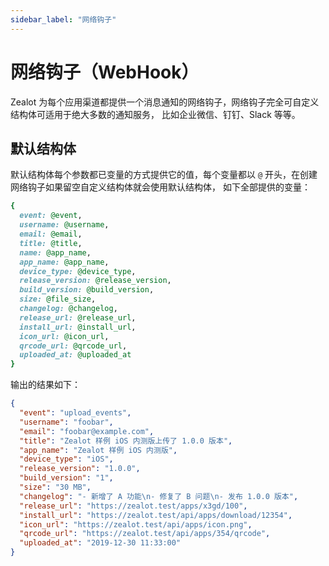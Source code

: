 ```yaml
---
sidebar_label: "网络钩子"
---
```


# 网络钩子（WebHook）

Zealot 为每个应用渠道都提供一个消息通知的网络钩子，网络钩子完全可自定义结构体可适用于绝大多数的通知服务，
比如企业微信、钉钉、Slack 等等。

## 默认结构体

默认结构体每个参数都已变量的方式提供它的值，每个变量都以 `@` 开头，在创建网络钩子如果留空自定义结构体就会使用默认结构体，
如下全部提供的变量：

```ruby
{
  event: @event,
  username: @username,
  email: @email,
  title: @title,
  name: @app_name,
  app_name: @app_name,
  device_type: @device_type,
  release_version: @release_version,
  build_version: @build_version,
  size: @file_size,
  changelog: @changelog,
  release_url: @release_url,
  install_url: @install_url,
  icon_url: @icon_url,
  qrcode_url: @qrcode_url,
  uploaded_at: @uploaded_at
}
```

输出的结果如下：

```json
{
  "event": "upload_events",
  "username": "foobar",
  "email": "foobar@example.com",
  "title": "Zealot 样例 iOS 内测版上传了 1.0.0 版本",
  "app_name": "Zealot 样例 iOS 内测版",
  "device_type": "iOS",
  "release_version": "1.0.0",
  "build_version": "1",
  "size": "30 MB",
  "changelog": "- 新增了 A 功能\n- 修复了 B 问题\n- 发布 1.0.0 版本",
  "release_url": "https://zealot.test/apps/x3gd/100",
  "install_url": "https://zealot.test/api/apps/download/12354",
  "icon_url": "https://zealot.test/api/apps/icon.png",
  "qrcode_url": "https://zealot.test/api/apps/354/qrcode",
  "uploaded_at": "2019-12-30 11:33:00"
}
```
